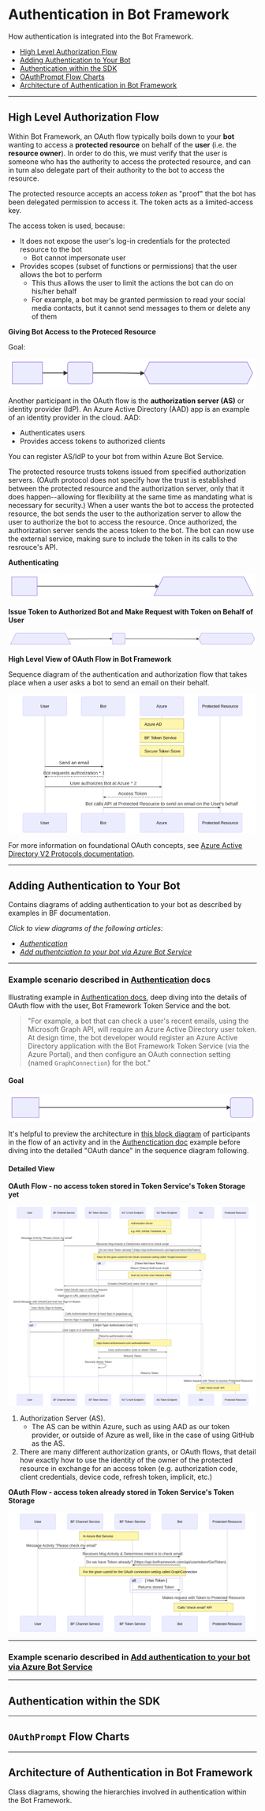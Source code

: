 # Authentication in Bot Framework
How authentication is integrated into the Bot Framework.

- [High Level Authorization Flow](#high-level-authorization-flow)
- [Adding Authentication to Your Bot](#adding-authentication-to-your-bot)
- [Authentication within the SDK](#authentication-within-the-sdk)
- [OAuthPrompt Flow Charts](#oauthprompt-flow-charts)
- [Architecture of Authentication in Bot Framework](#architecture-of-authentication-in-bot-framework)

___

## **High Level Authorization Flow**

Within Bot Framework, an OAuth flow typically boils down to your **bot** wanting to access a **protected resource** on behalf of the **user** (i.e. the **resource owner**). In order to do this, we must verify that the user is someone who has the authority to access the protected resource, and can in turn also delegate part of their authority to the bot to access the resource.

The protected resource accepts an access *token* as "proof" that the bot has been delegated permission to access it. The token acts as a limited-access key. 

The access token is used, because:
- It does not expose the user's log-in credentials for the protected resource to the bot
    - Bot cannot impersonate user
- Provides scopes (subset of functions or permissions) that the user allows the bot to perform
    - This thus allows the user to limit the actions the bot can do on his/her behalf
    - For example, a bot may be granted permission to read your social media contacts, but it cannot send messages to them or delete any of them

**Giving Bot Access to the Proteced Resource**

Goal:

![Giving Bot Access to Protected Resource](./HighLevelAuthFlow/GiveBotAccessToProtectedResource.svg "Giving Bot Access to Protected Resource")

Another participant in the OAuth flow is the **authorization server (AS)** or identity provider (IdP). An Azure Active Directory (AAD) app is an example of an identity provider in the cloud. AAD:
- Authenticates users
- Provides access tokens to authorized clients

You can register AS/IdP to your bot from within Azure Bot Service.

The protected resource trusts tokens issued from specified authorization servers. (OAuth protocol does not specify how the trust is established between the protected resource and the authorization server, only that it does happen--allowing for flexibility at the same time as mandating what is necessary for security.)
When a user wants the bot to access the protected resource, the bot sends the user to the authorization server to allow the user to authorize the bot to access the resource. Once authorized, the authorization server sends the acess token to the bot. The bot can now use the external service, making sure to include the token in its calls to the resrouce's API.

**Authenticating**

![User Authenticates Identity at Authorization Server](./HighLevelAuthFlow/AuthServerAuthenticatesUser.svg "User Authenticates Identity at Authorization Server")

**Issue Token to Authorized Bot and Make Request with Token on Behalf of User**

![Authorization Server Issues Token to Authorized Bot](./HighLevelAuthFlow/AuthServerIssuesTokenToBot.svg "Auth Server issues Token to Bot")


**High Level View of OAuth Flow in Bot Framework**

Sequence diagram of the authentication and authorization flow that takes place when a user asks a bot to send an email on their behalf.

![High Level View Of OAuth Flow In BotFramework](./HighLevelAuthFlow/HighLevelAuthFlowSequenceDiagram.svg)

For more information on foundational OAuth concepts, see [Azure Active Directory V2 Protocols documentation](https://docs.microsoft.com/en-us/azure/active-directory/develop/active-directory-v2-protocols).
___

## Adding Authentication to Your Bot
Contains diagrams of adding authentication to your bot as described by examples in BF documentation.

*Click to view diagrams of the following articles:*
- *[Authentication](#example-scenario-described-in-authentication-docs)*
- *[Add authentciation to your bot via Azure Bot Service]()*
___

### **Example scenario described in [Authentication](https://docs.microsoft.com/en-us/azure/bot-service/bot-builder-concept-authentication?view=azure-bot-service-4.0) docs**

Illustrating example in [Authentication docs](https://docs.microsoft.com/en-us/azure/bot-service/bot-builder-concept-authentication?view=azure-bot-service-4.0#about-the-bot-framework-token-service), deep diving into the details of OAuth flow with the user, Bot Framework Token Service and the bot.

> "For example, a bot that can check a user's recent emails, using the Microsoft Graph API, will require an Azure Active Directory user token. At design time, the bot developer would register an Azure Active Directory application with the Bot Framework Token Service (via the Azure Portal), and then configure an OAuth connection setting (named `GraphConnection`) for the bot."

#### Goal

![Authentication Docs Example -- Goal](./AddingAuthenticationToYourBot/AuthenticationDocExample_Goal.svg "Authentication Docs Example -- Goal")

It's helpful to preview the architecture in [this block diagram](../ActivityFlow/README.md#activity-flow-participants) of participants in the flow of an activity and in the [Authenctication doc](https://docs.microsoft.com/en-us/azure/bot-service/bot-builder-concept-authentication?view=azure-bot-service-4.0) example before diving into the detailed "OAuth dance" in the sequence diagram following.

#### Detailed View

**OAuth Flow - no access token stored in Token Service's Token Storage yet**

![Authentication Doc Example - No Token in Storage](./AddingAuthenticationToYourBot/AuthenticationDocExample_OAuthFlow_NoTokenToStart.svg "AuthenticationDocExample - OAuth Flow - No Token in Storage Yet")

1. Authorization Server (AS).
    * The AS can be within Azure, such as using AAD as our token provider, or outside of Azure as well, like in the case of using GitHub as the AS.
2. There are many different authorization grants, or OAuth flows, that detail how exactly how to use the identity of the owner of the protected resource in exchange for an access token (e.g. authorization code, client credentials, device code, refresh token, implicit, etc.)

**OAuth Flow - access token already stored in Token Service's Token Storage**

![Authentication Doc Example - Token in Storage Already](./AddingAuthenticationToYourBot/AuthenticationDocExample_OAuthFlow_HasTokenInStorage.svg "AuthenticationDocExample - OAuth Flow - Token in Storage Already")

___
### **Example scenario described in [Add authentication to your bot via Azure Bot Service](https://docs.microsoft.com/en-us/azure/bot-service/bot-builder-authentication?view=azure-bot-service-4.0&tabs=csharp)**
___

## Authentication within the SDK

___

## `OAuthPrompt` Flow Charts

___

## Architecture of Authentication in Bot Framework

Class diagrams, showing the hierarchies involved in authentication within the Bot Framework.